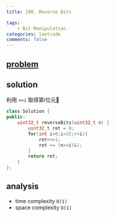 ```yaml
---
title: 190. Reverse Bits

tags:  
    - Bit Manipulation
categories: leetcode
comments: false
---
```


## [problem](https://leetcode.com/problems/reverse-bits/)

## solution
利用 `>>i` 取得第i位元

```c++
class Solution {
public:
    uint32_t reverseBits(uint32_t n) {
        uint32_t ret = 0;
        for(int i=0;i<32;++i){
            ret<<=1;
            ret += (n>>i)&1;
        }
        return ret;
    }
};
```

## analysis
- time complexity `O(1)`
- space complexity `O(1)`


